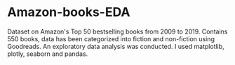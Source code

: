 # Amazon-books-EDA
Dataset on Amazon's Top 50 bestselling books from 2009 to 2019. Contains 550 books, data has been categorized into fiction and non-fiction using Goodreads.
An exploratory data analysis was conducted. I used matplotlib, plotly, seaborn and pandas.
